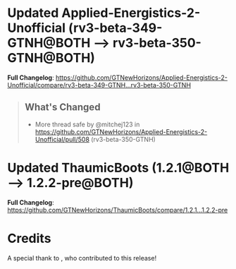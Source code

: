 # Updated Applied-Energistics-2-Unofficial (rv3-beta-349-GTNH@BOTH --> rv3-beta-350-GTNH@BOTH)
**Full Changelog**: https://github.com/GTNewHorizons/Applied-Energistics-2-Unofficial/compare/rv3-beta-349-GTNH...rv3-beta-350-GTNH
>## What's Changed
> * More thread safe by @mitchej123 in https://github.com/GTNewHorizons/Applied-Energistics-2-Unofficial/pull/508 (rv3-beta-350-GTNH)
>

# Updated ThaumicBoots (1.2.1@BOTH --> 1.2.2-pre@BOTH)
**Full Changelog**: https://github.com/GTNewHorizons/ThaumicBoots/compare/1.2.1...1.2.2-pre

# Credits
A special thank to , who contributed to this release!